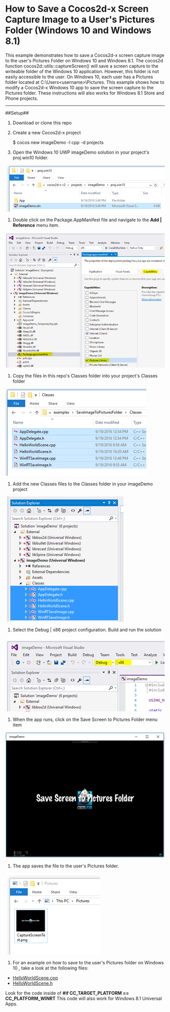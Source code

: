 ﻿# How to Save a Cocos2d-x Screen Capture Image to a User's Pictures Folder (Windows 10 and Windows 8.1) #

This example demonstrates how to save a Cocos2d-x screen capture image to the user's Pictures Folder on Windows 10 and Windows 8.1. The cocos2d function 
cocos2d::utils::captureScreen() will save a screen capture to the writeable folder of the Windows 10 application. However, this folder is not easily
accessible to the user. On Windows 10, each user has a Pictures folder located at C:\Users\<username>\Pictures. This example shows how to modify a Cocos2d-x
Windows 10 app to save the screen capture to the Pictures folder. These instructions will also works for Windows 8.1 Store and Phone projects.



---

##Setup##


1. Download or clone this repo


1. Create a new Cocos2d-x project

	$ cocos new imageDemo -l cpp -d projects


1. Open the Windows 10 UWP imageDemo solution in your project's proj.win10 folder.

![](images/open-project.png "")


1. Double click on the Package.AppManifest file and navigate to the **Add | Reference** menu item.

![](images/permissions.png "")


1. Copy the files in this repo's Classes folder into your project's Classes folder

![](images/classes.png "")

1. Add the new Classes files to the Classes folder in your imageDemo project

![](images/add-classes.png "")

1. Select the Debug | x86 project configuration. Build and run the solution

![](images/config.png "")
    
1. When the app runs, click on the Save Screen to Pictures Folder menu item

![](images/app.png "")

1. The app saves the file to the user's Pictures folder.

![](images/capture.png "")

1. For an example on how to save to the user's Pictures folder on Windows 10 , take a look at the following files:
 
* [HelloWorldScene.cpp](https://github.com/stammen/cocos2d-x-win10-examples/blob/master/examples/SaveImageToPicturesFolder/Classes/HelloWorldScene.cpp)
* [HelloWorldScene.h](https://github.com/stammen/cocos2d-x-win10-examples/blob/master/examples/SaveImageToPicturesFolder/Classes/HelloWorldScene.h) 

Look for the code inside of **#if CC_TARGET_PLATFORM == CC_PLATFORM_WINRT**
This code will also work for Windows 8.1 Universal Apps.
